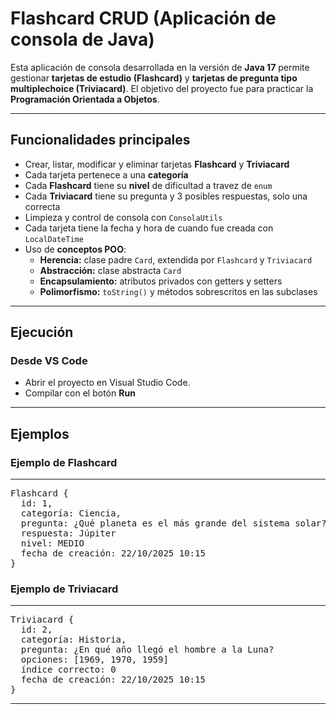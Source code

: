 # Flashcard CRUD (Aplicación de consola de Java)

Esta aplicación de consola desarrollada en la versión de **Java 17** permite gestionar **tarjetas de estudio (Flashcard)** y **tarjetas de pregunta tipo multiplechoice (Triviacard)**.
El objetivo del proyecto fue para practicar la **Programación Orientada a Objetos**.

---

## Funcionalidades principales

- Crear, listar, modificar y eliminar tarjetas **Flashcard** y **Triviacard**
- Cada tarjeta pertenece a una **categoría**
- Cada **Flashcard** tiene su **nivel** de dificultad a travez de `enum`
- Cada **Triviacard** tiene su pregunta y 3 posibles respuestas, solo una correcta
- Limpieza y control de consola con `ConsolaUtils`
- Cada tarjeta tiene la fecha y hora de cuando fue creada con `LocalDateTime`
- Uso de **conceptos POO**:
  - **Herencia:** clase padre `Card`, extendida por `Flashcard` y `Triviacard`
  - **Abstracción:** clase abstracta `Card`
  - **Encapsulamiento:** atributos privados con getters y setters
  - **Polimorfismo:** `toString()` y métodos sobrescritos en las subclases

---

## Ejecución

### Desde VS Code
- Abrir el proyecto en Visual Studio Code.  
- Compilar con el botón **Run**

---

## Ejemplos

### Ejemplo de **Flashcard**
---
<pre>
Flashcard {
  id: 1,
  categoría: Ciencia,
  pregunta: ¿Qué planeta es el más grande del sistema solar?
  respuesta: Júpiter
  nivel: MEDIO
  fecha de creación: 22/10/2025 10:15
}
</pre>
### Ejemplo de **Triviacard**
---
<pre>
Triviacard {
  id: 2,
  categoría: Historia,
  pregunta: ¿En qué año llegó el hombre a la Luna?
  opciones: [1969, 1970, 1959]
  índice correcto: 0
  fecha de creación: 22/10/2025 10:15
}
</pre>
---
